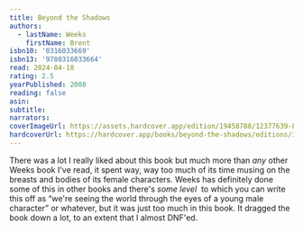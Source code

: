 ```yaml
---
title: Beyond the Shadows
authors:
  - lastName: Weeks
    firstName: Brent
isbn10: '0316033669'
isbn13: '9780316033664'
read: 2024-04-18
rating: 2.5
yearPublished: 2008
reading: false
asin:
subtitle:
narrators:
coverImageUrl: https://assets.hardcover.app/edition/19458788/12377639-L.jpg
hardcoverUrl: https://hardcover.app/books/beyond-the-shadows/editions/30403646
---
```


There was a lot I really liked about this book but much more than _any_ other Weeks book I've read, it spent way, way too much of its time musing on the breasts and bodies of its female characters. Weeks has definitely done some of this in other books and there's _some level_  to which you can write this off as “we're seeing the world through the eyes of a young male character” or whatever, but it was just too much in this book. It dragged the book down a lot, to an extent that I almost DNF'ed.
